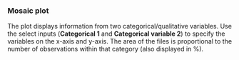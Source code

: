 ### Mosaic plot
The plot displays information from two categorical/qualitative variables. 
Use the select inputs (**Categorical 1** and 
**Categorical variable 2**) to specify the variables on the x-axis and
y-axis. The area of the files is proportional to the number 
of observations within that category (also displayed in %).